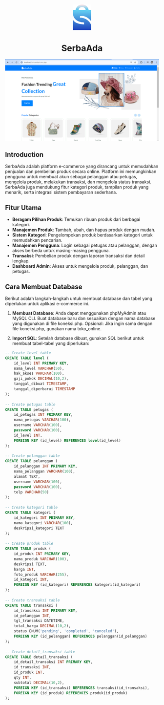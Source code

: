 <div align="center">
  <img src="https://github.com/ainurrafi2123/serbaada/blob/main/assets/img/serba.png" alt="Logo Toko" width="60px">
</div>

<div align="center">
  <h1>SerbaAda</h1>
</div>

![Preview Situs Web](https://github.com/ainurrafi2123/serbaada/blob/main/assets/img/previeweb.png) <!-- Ganti dengan path gambar preview yang sesuai -->


## Introduction

SerbaAda adalah platform e-commerce yang dirancang untuk memudahkan penjualan dan pembelian produk secara online. Platform ini memungkinkan pengguna untuk membuat akun sebagai pelanggan atau petugas, mengelola produk, melakukan transaksi, dan mengelola status transaksi. SerbaAda juga mendukung fitur kategori produk, tampilan produk yang menarik, serta integrasi sistem pembayaran sederhana.


## Fitur Utama

- **Beragam Pilihan Produk**: Temukan ribuan produk dari berbagai kategori.
- **Manajemen Produk**: Tambah, ubah, dan hapus produk dengan mudah.
- **Sistem Kategori**: Pengelompokan produk berdasarkan kategori untuk memudahkan pencarian.
- **Manajemen Pengguna**: Login sebagai petugas atau pelanggan, dengan akses berbeda untuk masing-masing pengguna.
- **Transaksi**: Pembelian produk dengan laporan transaksi dan detail lengkap.
- **Dashboard Admin**: Akses untuk mengelola produk, pelanggan, dan petugas.
  

## Cara Membuat Database

Berikut adalah langkah-langkah untuk membuat database dan tabel yang diperlukan untuk aplikasi e-commerce ini.

1. **Membuat Database**:
  Anda dapat menggunakan phpMyAdmin atau MySQL CLI. Buat database baru dan sesuaikan dengan nama database yang digunakan di file koneksi.php.
  Opsional: Jika ingin sama dengan file koneksi.php, gunakan nama toko_online.

2. **Import SQL**:
  Setelah database dibuat, gunakan SQL berikut untuk membuat tabel-tabel yang diperlukan:

```sql
-- Create level table
CREATE TABLE level (
    id_level INT PRIMARY KEY,
    nama_level VARCHAR(50),
    hak_akses VARCHAR(100),
    gaji_pokok DECIMAL(10,2),
    tanggal_dibuat TIMESTAMP,
    tanggal_diperbarui TIMESTAMP
);

-- Create petugas table
CREATE TABLE petugas (
    id_petugas INT PRIMARY KEY,
    nama_petugas VARCHAR(100),
    username VARCHAR(100),
    password VARCHAR(100),
    id_level INT,
    FOREIGN KEY (id_level) REFERENCES level(id_level)
);

-- Create pelanggan table
CREATE TABLE pelanggan (
    id_pelanggan INT PRIMARY KEY,
    nama_pelanggan VARCHAR(100),
    alamat TEXT,
    username VARCHAR(100),
    password VARCHAR(100),
    telp VARCHAR(50)
);

-- Create kategori table
CREATE TABLE kategori (
    id_kategori INT PRIMARY KEY,
    nama_kategori VARCHAR(100),
    deskripsi_kategori TEXT
);

-- Create produk table
CREATE TABLE produk (
    id_produk INT PRIMARY KEY,
    nama_produk VARCHAR(100),
    deskripsi TEXT,
    harga INT,
    foto_produk VARCHAR(255),
    id_kategori INT,
    FOREIGN KEY (id_kategori) REFERENCES kategori(id_kategori)
);

-- Create transaksi table
CREATE TABLE transaksi (
    id_transaksi INT PRIMARY KEY,
    id_pelanggan INT,
    tgl_transaksi DATETIME,
    total_harga DECIMAL(10,2),
    status ENUM('pending', 'completed', 'canceled'),
    FOREIGN KEY (id_pelanggan) REFERENCES pelanggan(id_pelanggan)
);

-- Create detail_transaksi table
CREATE TABLE detail_transaksi (
    id_detail_transaksi INT PRIMARY KEY,
    id_transaksi INT,
    id_produk INT,
    qty INT,
    subtotal DECIMAL(10,2),
    FOREIGN KEY (id_transaksi) REFERENCES transaksi(id_transaksi),
    FOREIGN KEY (id_produk) REFERENCES produk(id_produk)
);
